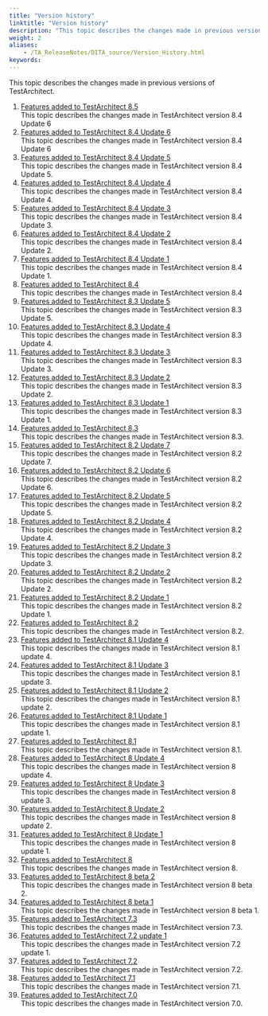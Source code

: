 ```yaml
--- 
title: "Version history"
linktitle: "Version history"
description: "This topic describes the changes made in previous versions of TestArchitect."
weight: 2
aliases: 
    - /TA_ReleaseNotes/DITA_source/Version_History.html
keywords: 
---
```


This topic describes the changes made in previous versions of TestArchitect.

1.  [Features added to TestArchitect 8.5](/TA_ReleaseNotes/DITA_source/Whats_New_8.5.html)  
This topic describes the changes made in TestArchitect version 8.4 Update 6
2.  [Features added to TestArchitect 8.4 Update 6](/TA_ReleaseNotes/DITA_source/Whats_New_8.4_update_6.html)  
This topic describes the changes made in TestArchitect version 8.4 Update 6
3.  [Features added to TestArchitect 8.4 Update 5](/TA_ReleaseNotes/DITA_source/Whats_New_8.4_update_5.html)  
This topic describes the changes made in TestArchitect version 8.4 Update 5.
4.  [Features added to TestArchitect 8.4 Update 4](/TA_ReleaseNotes/DITA_source/Whats_New_8.4_update_4.html)  
This topic describes the changes made in TestArchitect version 8.4 Update 4.
5.  [Features added to TestArchitect 8.4 Update 3](/TA_ReleaseNotes/DITA_source/Whats_New_8.4_update_3.html)  
This topic describes the changes made in TestArchitect version 8.4 Update 3.
6.  [Features added to TestArchitect 8.4 Update 2](/TA_ReleaseNotes/DITA_source/Whats_New_8.4_update_2.html)  
This topic describes the changes made in TestArchitect version 8.4 Update 2.
7.  [Features added to TestArchitect 8.4 Update 1](/TA_ReleaseNotes/DITA_source/Whats_New_8.4_update_1.html)  
This topic describes the changes made in TestArchitect version 8.4 Update 1.
8.  [Features added to TestArchitect 8.4](/TA_ReleaseNotes/DITA_source/Whats_New_8.4.html)  
This topic describes the changes made in TestArchitect version 8.4
9.  [Features added to TestArchitect 8.3 Update 5](/TA_ReleaseNotes/DITA_source/Whats_New_8.3_update_5.html)  
This topic describes the changes made in TestArchitect version 8.3 Update 5.
10. [Features added to TestArchitect 8.3 Update 4](/TA_ReleaseNotes/DITA_source/Whats_New_8.3_update_4.html)  
This topic describes the changes made in TestArchitect version 8.3 Update 4.
11. [Features added to TestArchitect 8.3 Update 3](/TA_ReleaseNotes/DITA_source/Whats_New_8.3_update_3.html)  
This topic describes the changes made in TestArchitect version 8.3 Update 3.
12. [Features added to TestArchitect 8.3 Update 2](/TA_ReleaseNotes/DITA_source/Whats_New_8.3_update_2.html)  
This topic describes the changes made in TestArchitect version 8.3 Update 2.
13. [Features added to TestArchitect 8.3 Update 1](/TA_ReleaseNotes/DITA_source/Whats_New_8.3_update_1.html)  
This topic describes the changes made in TestArchitect version 8.3 Update 1.
14. [Features added to TestArchitect 8.3](/TA_ReleaseNotes/DITA_source/Whats_New_8.3.html)  
This topic describes the changes made in TestArchitect version 8.3.
15. [Features added to TestArchitect 8.2 Update 7](/TA_ReleaseNotes/DITA_source/Whats_New_8.2_update_7.html)  
This topic describes the changes made in TestArchitect version 8.2 Update 7.
16. [Features added to TestArchitect 8.2 Update 6](/TA_ReleaseNotes/DITA_source/Whats_New_8.2_update_6.html)  
This topic describes the changes made in TestArchitect version 8.2 Update 6.
17. [Features added to TestArchitect 8.2 Update 5](/TA_ReleaseNotes/DITA_source/Whats_New_8.2_update_5.html)  
This topic describes the changes made in TestArchitect version 8.2 Update 5.
18. [Features added to TestArchitect 8.2 Update 4](/TA_ReleaseNotes/DITA_source/Whats_New_8.2_update_4.html)  
This topic describes the changes made in TestArchitect version 8.2 Update 4.
19. [Features added to TestArchitect 8.2 Update 3](/TA_ReleaseNotes/DITA_source/Whats_New_8.2_update_3.html)  
This topic describes the changes made in TestArchitect version 8.2 Update 3.
20. [Features added to TestArchitect 8.2 Update 2](/TA_ReleaseNotes/DITA_source/Whats_New_8.2_update_2.html)  
This topic describes the changes made in TestArchitect version 8.2 Update 2.
21. [Features added to TestArchitect 8.2 Update 1](/TA_ReleaseNotes/DITA_source/Whats_New_8.2_update_1.html)  
This topic describes the changes made in TestArchitect version 8.2 Update 1.
22. [Features added to TestArchitect 8.2](/TA_ReleaseNotes/DITA_source/Whats_New_8.2.html)  
This topic describes the changes made in TestArchitect version 8.2.
23. [Features added to TestArchitect 8.1 Update 4](/TA_ReleaseNotes/DITA_source/Whats_New_8.1_update_4.html)  
This topic describes the changes made in TestArchitect version 8.1 update 4.
24. [Features added to TestArchitect 8.1 Update 3](/TA_ReleaseNotes/DITA_source/Whats_New_8.1_update_3.html)  
This topic describes the changes made in TestArchitect version 8.1 update 3.
25. [Features added to TestArchitect 8.1 Update 2](/TA_ReleaseNotes/DITA_source/Whats_New_8.1_update_2.html)  
This topic describes the changes made in TestArchitect version 8.1 update 2.
26. [Features added to TestArchitect 8.1 Update 1](/TA_ReleaseNotes/DITA_source/Whats_New_8.1_update_1.html)  
This topic describes the changes made in TestArchitect version 8.1 update 1.
27. [Features added to TestArchitect 8.1](/TA_ReleaseNotes/DITA_source/Whats_New_8.1.html)  
This topic describes the changes made in TestArchitect version 8.1.
28. [Features added to TestArchitect 8 Update 4](/TA_ReleaseNotes/DITA_source/Whats_New_8_update_4.html)  
This topic describes the changes made in TestArchitect version 8 update 4.
29. [Features added to TestArchitect 8 Update 3](/TA_ReleaseNotes/DITA_source/Whats_New_8_update_3.html)  
This topic describes the changes made in TestArchitect version 8 update 3.
30. [Features added to TestArchitect 8 Update 2](/TA_ReleaseNotes/DITA_source/Whats_New_8_update_2.html)  
This topic describes the changes made in TestArchitect version 8 update 2.
31. [Features added to TestArchitect 8 Update 1](/TA_ReleaseNotes/DITA_source/Whats_New_8_update_1.html)  
This topic describes the changes made in TestArchitect version 8 update 1.
32. [Features added to TestArchitect 8](/TA_ReleaseNotes/DITA_source/Whats_New_8.html)  
This topic describes the changes made in TestArchitect version 8.
33. [Features added to TestArchitect 8 beta 2](/TA_ReleaseNotes/DITA_source/Whats_New_8.0_beta_2.html)  
This topic describes the changes made in TestArchitect version 8 beta 2.
34. [Features added to TestArchitect 8 beta 1](/TA_ReleaseNotes/DITA_source/Whats_New_8.0_beta_1.html)  
This topic describes the changes made in TestArchitect version 8 beta 1.
35. [Features added to TestArchitect 7.3](/TA_ReleaseNotes/DITA_source/Whats_New_7.3.html)  
This topic describes the changes made in TestArchitect version 7.3.
36. [Features added to TestArchitect 7.2 update 1](/TA_ReleaseNotes/DITA_source/Whats_New_7.2_update_1.html)  
This topic describes the changes made in TestArchitect version 7.2 update 1.
37. [Features added to TestArchitect 7.2](/TA_ReleaseNotes/DITA_source/Whats_New_7.2.html)  
This topic describes the changes made in TestArchitect version 7.2.
38. [Features added to TestArchitect 7.1](/TA_ReleaseNotes/DITA_source/Whats_New_7.1.html)  
This topic describes the changes made in TestArchitect version 7.1.
39. [Features added to TestArchitect 7.0](/TA_ReleaseNotes/DITA_source/Whats_New_7.0.html)  
This topic describes the changes made in TestArchitect version 7.0.




